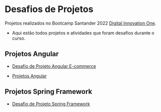 # Desafios de Projetos

Projetos realizados no Bootcamp Santander 2022 [Digital Innovation One](https://digitalinnovation.one/).

- Aqui estão todos projetos e atividades que foram desafios durante o curso.

## Projetos Angular

- [Desafio de Projeto Angular E-commerce](https://github.com/Matthew2079/Desafio-de-Projeto---Angular-)

- [Projetos Angular](https://github.com/Matthew2079/Angular-Projetos-DIO-BS_2022/tree/main)

## Projetos Spring Framework

- [Desafio de Projeto Spring Framework](https://github.com/Matthew2079/Desafio-de-Projeto---Spring-Framework---DIO---Santander)

